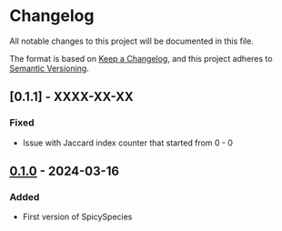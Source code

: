 # Changelog

All notable changes to this project will be documented in this file.

The format is based on [Keep a Changelog](https://keepachangelog.com/en/1.1.0/),
and this project adheres to [Semantic Versioning](https://semver.org/spec/v2.0.0.html).

## [0.1.1] - XXXX-XX-XX

### Fixed

- Issue with Jaccard index counter that started from 0 - 0

## [0.1.0] - 2024-03-16

### Added

- First version of SpicySpecies

[0.1.0]: https://github.com/WatzTheEngineer/SpicySpecies/releases/tag/v0.1.0